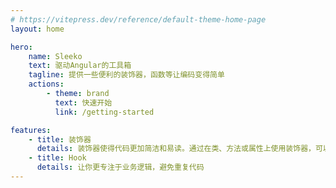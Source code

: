 ```yaml
---
# https://vitepress.dev/reference/default-theme-home-page
layout: home

hero:
    name: Sleeko
    text: 驱动Angular的工具箱
    tagline: 提供一些便利的装饰器，函数等让编码变得简单
    actions:
        - theme: brand
          text: 快速开始
          link: /getting-started

features:
    - title: 装饰器
      details: 装饰器使得代码更加简洁和易读。通过在类、方法或属性上使用装饰器，可以直观地看到这些元素的附加功能
    - title: Hook
      details: 让你更专注于业务逻辑，避免重复代码
---
```

